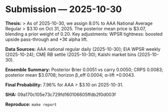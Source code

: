 # Submission — 2025-10-30

**Thesis:** > As of 2025-10-30, we assign 8.0% to AAA National Average Regular > $3.10 on Oct 31, 2025. The posterior mean price is $3.07, blending a prior weight of 0.20. Key adjustments: WPSR tightness: boosted upside pass-through and +3¢ alpha lift.

**Data Sources:** AAA national regular daily (2025-10-30); EIA WPSR weekly (2025-10-24); CME RB settle (2025-10-30); Kalshi market bins (2025-10-30).

**Ensemble Summary:** Posterior Brier 0.0051 vs carry 0.0050; CRPS 0.0083; posterior mean $3.0708; horizon β_eff 0.0004; α-lift +0.0043.

**Final Probability:** 7.96% for AAA > $3.10 on 2025-10-31.

**SHA:** 09a170c105e73c729fd160106605ffdb2f0d003f

**Reproduce:** `make report`
